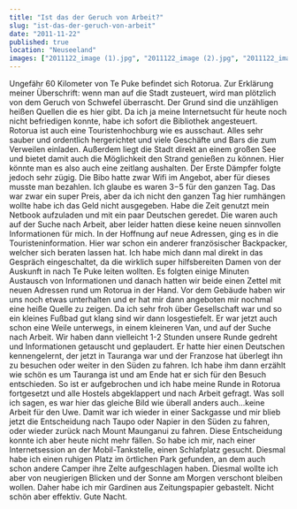 ```yaml
---
title: "Ist das der Geruch von Arbeit?"
slug: "ist-das-der-geruch-von-arbeit"
date: "2011-11-22"
published: true
location: "Neuseeland"
images: ["2011122_image (1).jpg", "2011122_image (2).jpg", "2011122_image (3).jpg"]
---
```


Ungefähr 60 Kilometer von Te Puke befindet sich Rotorua. Zur Erklärung meiner Überschrift: wenn man auf die Stadt zusteuert, wird man plötzlich von dem Geruch von Schwefel überrascht. Der Grund sind die unzähligen heißen Quellen die es hier gibt.
Da ich ja meine Internetsucht für heute noch nicht befriedigen konnte, habe ich sofort die Bibliothek angesteuert. Rotorua ist auch eine Touristenhochburg wie es ausschaut. Alles sehr sauber und ordentlich hergerichtet und viele Geschäfte und Bars die zum Verweilen einladen. Außerdem liegt die Stadt direkt an einem großen See und bietet damit auch die Möglichkeit den Strand genießen zu können. Hier könnte man es also auch eine zeitlang aushalten. Der Erste Dämpfer folgte jedoch sehr zügig. Die Bibo hatte zwar Wifi im Angebot, aber für dieses musste man bezahlen. Ich glaube es waren $3-$5 für den ganzen Tag. Das war zwar ein super Preis, aber da ich nicht den ganzen Tag hier rumhängen wollte habe ich das Geld nicht ausgegeben. Habe die Zeit genutzt mein Netbook aufzuladen und mit ein paar Deutschen geredet. Die waren auch auf der Suche nach Arbeit, aber leider hatten diese keine neuen sinnvollen Informationen für mich. In der Hoffnung auf neue Adressen, ging es in die Touristeninformation. Hier war schon ein anderer französischer Backpacker, welcher sich beraten lassen hat. Ich habe mich dann mal direkt in das Gespräch eingeschaltet, da die wirklich super hilfsbereiten Damen von der Auskunft in nach Te Puke leiten wollten. Es folgten einige Minuten Austausch von Informationen und danach hatten wir beide einen Zettel mit neuen Adressen rund um Rotorua in der Hand. Vor dem Gebäude haben wir uns noch etwas unterhalten und er hat mir dann angeboten mir nochmal eine heiße Quelle zu zeigen. Da ich sehr froh über Gesellschaft war und so ein kleines Fußbad gut klang sind wir dann losgestiefelt. Er war jetzt auch schon eine Weile unterwegs, in einem kleineren Van, und auf der Suche nach Arbeit. Wir haben dann vielleicht 1-2 Stunden unsere Runde gedreht und Informationen getauscht und geplaudert. Er hatte hier einen Deutschen kennengelernt, der jetzt in Tauranga war und der Franzose hat überlegt ihn zu besuchen oder weiter in den Süden zu fahren. Ich habe ihm dann erzählt wie schön es um Tauranga ist und am Ende hat er sich für den Besuch entschieden. So ist er aufgebrochen und ich habe meine Runde in Rotorua fortgesetzt und alle Hostels abgeklappert und nach Arbeit gefragt.
Was soll ich sagen, es war hier das gleiche Bild wie überall anders auch...keine Arbeit für den Uwe. Damit war ich wieder in einer Sackgasse und mir blieb jetzt die Entscheidung nach Taupo oder Napier in den Süden zu fahren, oder wieder zurück nach Mount Maunganui zu fahren. Diese Entscheidung konnte ich aber heute nicht mehr fällen. So habe ich mir, nach einer Internetsession an der Mobil-Tankstelle, einen Schlafplatz gesucht. Diesmal habe ich einen ruhigen Platz im örtlichen Park gefunden, an dem auch schon andere Camper ihre Zelte aufgeschlagen haben. Diesmal wollte ich aber von neugierigen Blicken und der Sonne am Morgen verschont bleiben wollen. Daher habe ich mir Gardinen aus Zeitungspapier gebastelt. Nicht schön aber effektiv. Gute Nacht.